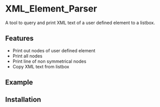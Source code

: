 # XML_Element_Parser

A tool to query and print XML text of a user defined element to a listbox.

## Features
* Print out nodes of user defined element
* Print all nodes 
* Print line of non symmetrical nodes
* Copy XML text from listbox

## Example

## Installation
